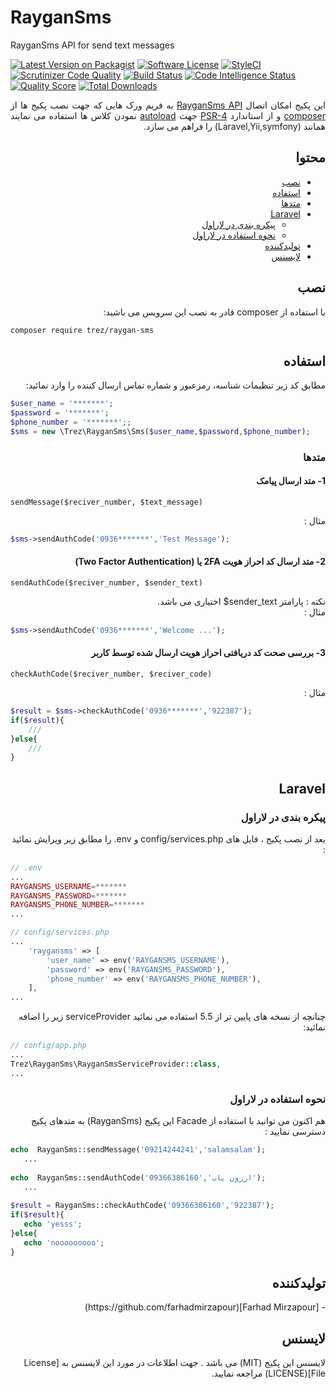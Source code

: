 # RayganSms
RayganSms API for send text messages

[![Latest Version on Packagist](https://img.shields.io/packagist/v/trez/raygan-sms.svg?style=flat-square)](https://packagist.org/packages/trez/raygan-sms)
[![Software License](https://img.shields.io/badge/license-MIT-brightgreen.svg?style=flat-square)](LICENSE)
[![StyleCI](https://github.styleci.io/repos/164846699/shield?branch=master)](https://github.styleci.io/repos/164846699)
[![Scrutinizer Code Quality](https://scrutinizer-ci.com/g/farhadmirzapour/RayganSms/badges/quality-score.png?b=master)](https://scrutinizer-ci.com/g/farhadmirzapour/RayganSms/?branch=master)
[![Build Status](https://scrutinizer-ci.com/g/farhadmirzapour/RayganSms/badges/build.png?b=master)](https://scrutinizer-ci.com/g/farhadmirzapour/RayganSms/build-status/master)
[![Code Intelligence Status](https://scrutinizer-ci.com/g/farhadmirzapour/RayganSms/badges/code-intelligence.svg?b=master)](https://scrutinizer-ci.com/code-intelligence)
[![Quality Score](https://img.shields.io/scrutinizer/g/farhadmirzapour/RayganSms.svg?style=flat-square)](https://scrutinizer-ci.com/g/farhadmirzapour/RayganSms)
[![Total Downloads](https://img.shields.io/packagist/dt/trez/raygan-sms.svg?style=flat-square)](https://packagist.org/packages/trez/raygan-sms)


<div dir="rtl" align="justify">
    این پکیج امکان اتصال <a href="https://raygansms.com/" target="_blank" >RayganSms API</a> به فریم ورک هایی که جهت نصب پکیج ها از <a href="http://farhadnote.ir/articles/2017/10/29/composer.html" target="_blank" >composer</a> و از استاندارد  <a href="http://farhadnote.ir/articles/2017/10/20/psr.html" target=_blank" >PSR-4</a> جهت <a href="http://farhadnote.ir/articles/2017/11/09/composer-autoloading.html#%D8%B1%D9%88%D8%B4-psr-4-based-autoloading" target="_blank">autoload</a>  نمودن کلاس ها استفاده می نمایند همانند (Laravel,Yii,symfony)   را فراهم می سازد.

## محتوا

- [نصب](#نصب)
- [استفاده](#استفاده)
- [متدها](#متدها)
- [Laravel](#Laravel)
    - [پیکره بندی در لاراول](#پیکره-بندی-در-لاراول)
    - [نحوه استفاده در لاراول](#نحوه-استفاده-در-لاراول)
- [تولیدکننده](#تولیدکننده)
- [لایسنس](#لایسنس)


## نصب  

با استفاده از composer  قادر به نصب این سرویس می باشید:
</div>

```bash
composer require trez/raygan-sms
```

<div dir="rtl">
    
## استفاده

مطابق کد زیر تنظیمات شناسه، رمزعبور و شماره تماس ارسال کننده را وارد نمائید:
</div>

```php
$user_name = '*******';
$password = '*******';
$phone_number = '*******';;
$sms = new \Trez\RayganSms\Sms($user_name,$password,$phone_number);
```
<div dir="rtl">
    
### متدها

</div>

<div dir="rtl">
    
#### 1- متد ارسال پیامک

</div>

`sendMessage($reciver_number, $text_message)`

<div dir="rtl" >
 مثال :
</div>

```php
$sms->sendAuthCode('0936*******','Test Message');
```

<div dir="rtl" >
    
#### 2- متد ارسال کد احراز هویت 2FA یا  (Two Factor Authentication) 

</div>

`sendAuthCode($reciver_number, $sender_text)`

<div dir="rtl" >
نکته : پارامتر sender_text$ اختیاری می باشد.
</div>
<div dir="rtl" >
 مثال :
</div>

```php
$sms->sendAuthCode('0936*******','Welcome ...');
```
<div dir="rtl" >
    
#### 3-  بررسی صحت کد دریافتی احراز هویت ارسال شده توسط کاربر
</div>

`checkAuthCode($reciver_number, $reciver_code)`

<div dir="rtl" >
 مثال :
</div>

```php
$result = $sms->checkAuthCode('0936*******','922387');
if($result){
    ///
}else{
    ///
}
```

<div dir="rtl">
    
## Laravel

</div>
<div dir="rtl">
    
### پیکره بندی در لاراول

</div>
<div dir="rtl">
بعد از نصب پکیج ، فایل های config/services.php و env. را مطابق زیر ویرایش نمائید :
</div>

```php
// .env
...
RAYGANSMS_USERNAME=*******
RAYGANSMS_PASSWORD=*******
RAYGANSMS_PHONE_NUMBER=*******
...
```

```php
// config/services.php
...
    'raygansms' => [
        'user_name' => env('RAYGANSMS_USERNAME'),
        'password' => env('RAYGANSMS_PASSWORD'),
        'phone_number' => env('RAYGANSMS_PHONE_NUMBER'),
    ],
...
```
<div dir="rtl">
    چنانچه از نسخه های پایین تر از 5.5 استفاده می نمائید serviceProvider  زیر را اضافه نمائید:
 </div>  
 
 ```php
// config/app.php
...
Trez\RayganSms\RayganSmsServiceProvider::class,
...
```

<div dir="rtl">
    
### نحوه استفاده در لاراول

</div>

<div dir="rtl">
    هم اکنون می توانید با استفاده از Facade این پکیج (RayganSms) به متدهای پکیج دسترسی نمایید :
</div>

 ```php
echo  RayganSms::sendMessage('09214244241','salamsalam');
    ...   
    
echo  RayganSms::sendAuthCode('09366386160','ارزون یاب');
    ...
    
$result = RayganSms::checkAuthCode('09366386160','922387');
if($result){
    echo 'yesss';
}else{
    echo 'nooooooooo';
}
```

<div dir="rtl">
    
## تولیدکننده

</div>
<div dir="rtl">
- [Farhad Mirzapour](https://github.com/farhadmirzapour)
</div>
<div dir="rtl">
    
## لایسنس

</div>
<div dir="rtl">
لایسنس این پکیج (MIT) می باشد . جهت اطلاعات در مورد این لایسنس به [License File](LICENSE) مراجعه نمایید. 

</div>


